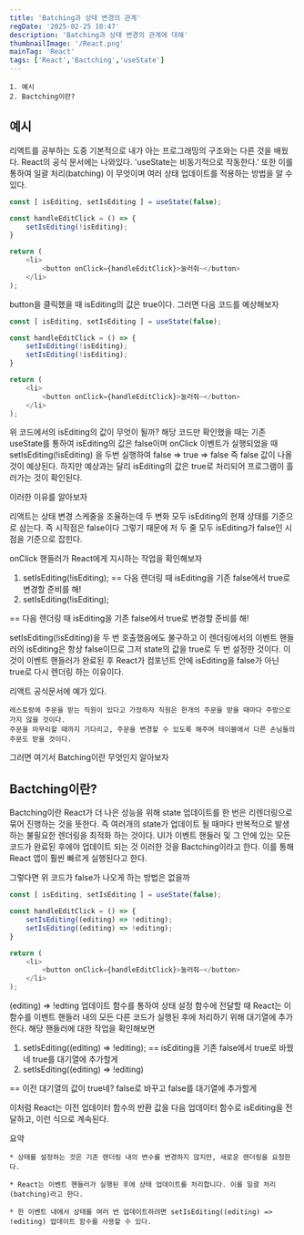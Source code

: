 ```yaml
---
title: 'Batching과 상태 변경의 관계'
regDate: '2025-02-25 10:47'
description: 'Batching과 상태 변경의 관계에 대해'
thumbnailImage: '/React.png'
mainTag: 'React'
tags: ['React','Bactching','useState']
---
```


```list
1. 예시
2. Bactching이란?
```

## 예시
리액트를 공부하는 도중 기본적으로 내가 아는 프로그래밍의 구조와는 다른 것을 배웠다.
React의 공식 문서에는 나와있다. 'useState는 비동기적으로 작동한다.'
또한 이를 통하여 일괄 처리(batching) 이 무엇이며 여러 상태 업데이트를 적용하는 방법을 알 수 있다.

```js
const [ isEditing, setIsEditing ] = useState(false);

const handleEditClick = () => {
    setIsEditing(!isEditing);
}

return (
    <li>
        <button onClick={handleEditClick}>눌러줘~</button>
    </li>
);
```

button을 클릭했을 때 isEditing의 값은 true이다.
그러면 다음 코드를 예상해보자

```js
const [ isEditing, setIsEditing ] = useState(false);

const handleEditClick = () => {
    setIsEditing(!isEditing);
    setIsEditing(!isEditing);
}

return (
    <li>
        <button onClick={handleEditClick}>눌러줘~</button>
    </li>
);
```

위 코드에서의 isEditing의 값이 무엇이 될까?
해당 코드만 확인했을 때는 기존 useState를 통하여 isEditing의 값은 false이며
onClick 이벤트가 실행되었을 때  setIsEditing(!isEditing) 을 두번 실행하여
false => true => false 즉 false 값이 나올 것이 예상된다.
하지만 예상과는 달리 isEditing의 값은 true로 처리되어 프로그램이 흘러가는 것이 확인된다.

이러한 이유를 알아보자  
  

리액트는 상태 변경 스케줄을 조율하는데 두 변화 모두 isEditing의 현재 상태를 기준으로 삼는다. 
즉 시작점은 false이다 그렇기 때문에 저 두 줄 모두 isEditing가 false인 시점을 기준으로 잡힌다. 

onClick 핸들러가 React에게 지시하는 작업을 확인해보자

1. setIsEditing(!isEditing);
== 다음 렌더링 때 isEditing을 기존 false에서 true로 변경할 준비를 해!
2. setIsEditing(!isEditing);

== 다음 렌더링 때 isEditing을 기존 false에서 true로 변경할 준비를 해!

setIsEditing(!isEditing)을 두 번 호출했음에도 불구하고 이 렌더링에서의 이벤트 핸들러의 isEditing은 항상 false이므로
그저 state의 값을 true로 두 번 설정한 것이다. 이것이 이벤트 핸들러가 완료된 후 React가 컴포넌트 안에 isEditing을 false가 아닌 true로 다시 렌더링 하는 이유이다.

리액트 공식문서에 예가 있다.

```
레스토랑에 주문을 받는 직원이 있다고 가정하자 직원은 한개의 주문을 받을 때마다 주방으로 가지 않을 것이다.
주문을 마무리할 때까지 기다리고, 주문을 변경할 수 있도록 해주며 테이블에서 다른 손님들의 주문도 받을 것이다.
```

그러면 여기서 Batching이란 무엇인지 알아보자

## Bactching이란?
Bactching이란 React가 더 나은 성능을 위해 state 업데이트를 한 번은 리렌더링으로 묶어 진행하는 것을 뜻한다.
즉 여러개의 state가 업데이트 될 때마다 반복적으로 발생하는 불필요한 렌더링을 최적화 하는 것이다.
UI가 이벤트 핸들러 및 그 안에 있는 모든 코드가 완료된 후에야 업데이트 되는 것 이러한 것을 Bactching이라고 한다.
이를 통해 React 앱이 훨씬 빠르게 실행된다고 한다.


그렇다면 위 코드가 false가 나오게 하는 방법은 없을까

```js
const [ isEditing, setIsEditing ] = useState(false);

const handleEditClick = () => {
    setIsEditing((editing) => !editing);
    setIsEditing((editing) => !editing);
}

return (
    <li>
        <button onClick={handleEditClick}>눌러줘~</button>
    </li>
);
```

(editing) => !edting 업데이트 함수를 통하여 상태 설정 함수에 전달할 때 React는 이 함수를 이벤트 핸들러 내의 모든 다른 코드가 실행된 후에 처리하기 위해 대기열에 추가한다.
해당 핸들러에 대한 작업을 확인해보면

1. setIsEditing((editing) => !editing);
== isEditing을 기존 false에서 true로 바꿨네 true를 대기열에 추가할게
2. setIsEditing((editing) => !editing)

== 이전 대기열의 값이 true네? false로 바꾸고 false를 대기열에 추가할게

이처럼 React는 이전 업데이터 함수의 반환 값을 다음 업데이터 함수로 isEditing을 전달하고, 이런 식으로 계속된다.

요약
```
* 상태를 설정하는 것은 기존 렌더링 내의 변수를 변경하지 않지만, 새로운 렌더링을 요청한다.

* React는 이벤트 핸들러가 실행된 후에 상태 업데이트를 처리합니다. 이를 일괄 처리(batching)라고 한다.

* 한 이벤트 내에서 상태를 여러 번 업데이트하려면 setIsEditing((editing) => !editing) 업데이트 함수를 사용할 수 있다.
```